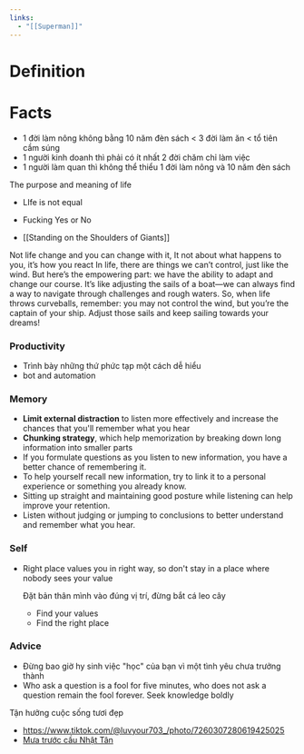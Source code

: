 ```yaml
---
links:
  - "[[Superman]]"
---
```

# Definition

# Facts

- 1 đời làm nông không bằng 10 năm đèn sách < 3 đời làm ăn < tổ tiên cầm súng
- 1 người kinh doanh thì phải có ít nhất 2 đời chăm chỉ làm việc
- 1 người làm quan thì không thể thiểu 1 đời làm nông và 10 năm đèn sách

The purpose and meaning of life

- LIfe is not equal
- Fucking Yes or No

- [[Standing on the Shoulders of Giants]]

Not life change and you can change with it, It not about what happens to you, it’s how you react
In life, there are things we can’t control, just like the wind. But here’s the empowering part: we have the ability to adapt and change our course. It’s like adjusting the sails of a boat—we can always find a way to navigate through challenges and rough waters. So, when life throws curveballs, remember: you may not control the wind, but you’re the captain of your ship. Adjust those sails and keep sailing towards your dreams!

### Productivity

- Trình bày những thứ phức tạp một cách dễ hiểu
- bot and automation

### Memory

- **Limit external distraction** to listen more effectively and increase the chances that you'll remember what you hear
- **Chunking strategy**, which help memorization by breaking down long information into smaller parts
- If you formulate questions as you listen to new information, you have a better chance of remembering it.
- To help yourself recall new information, try to link it to a personal experience or something you already know.
- Sitting up straight and maintaining good posture while listening can help improve your retention.
- Listen without judging or jumping to conclusions to better understand and remember what you hear.

### Self

- Right place values you in right way, so don't stay in a place where nobody sees your value
    
    Đặt bản thân mình vào đúng vị trí, đừng bắt cá leo cây
    
    - Find your values
    - Find the right place

### Advice

- Đừng bao giờ hy sinh việc "học" của bạn vì một tình yêu chưa trưởng thành
- Who ask a question is a fool for five minutes, who does not ask a question remain the fool forever. Seek knowledge boldly

Tận hưởng cuộc sống tươi đẹp

- https://www.tiktok.com/@luvyour703_/photo/7260307280619425025
- [Mưa trước cầu Nhật Tân](https://www.tiktok.com/@quytngot99/video/7284911802138266886)
